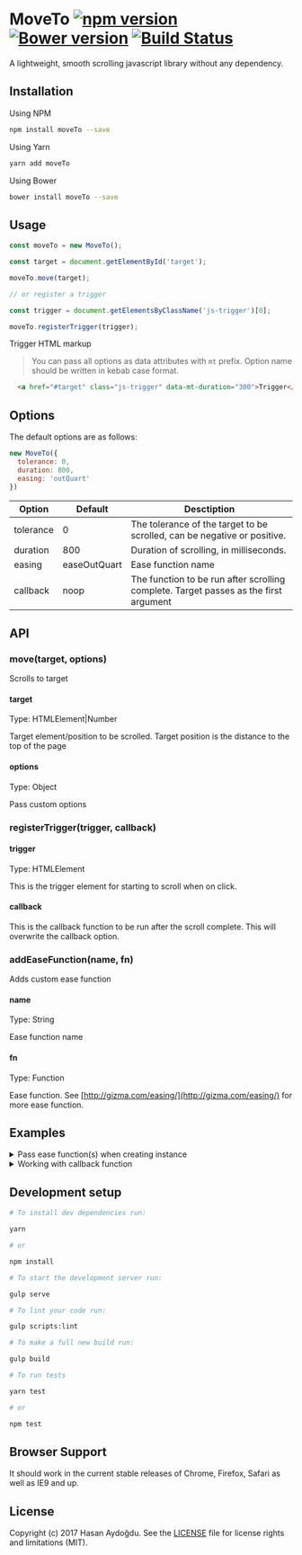 # MoveTo [![npm version](https://badge.fury.io/js/moveto.svg)](https://badge.fury.io/js/moveto) [![Bower version](https://badge.fury.io/bo/moveTo.svg)](https://badge.fury.io/bo/moveTo) [![Build Status](https://travis-ci.org/hsnaydd/moveTo.svg?branch=master)](https://travis-ci.org/hsnaydd/moveTo.js)

A lightweight, smooth scrolling javascript library without any dependency.

## Installation

Using NPM

```sh
npm install moveTo --save
```

Using Yarn

```sh
yarn add moveTo
```

Using Bower

```sh
bower install moveTo --save
```

## Usage

```js
const moveTo = new MoveTo();

const target = document.getElementById('target');

moveTo.move(target);

// or register a trigger

const trigger = document.getElementsByClassName('js-trigger')[0];

moveTo.registerTrigger(trigger);

```

Trigger HTML markup

> You can pass all options as data attributes with `mt` prefix. Option name should be written in kebab case format.

```html
  <a href="#target" class="js-trigger" data-mt-duration="300">Trigger</a>
```

## Options

The default options are as follows:

```js
new MoveTo({
  tolerance: 0,
  duration: 800,
  easing: 'outQuart'
})
```

| Option    | Default      | Desctiption                                                                          |
|-----------|--------------|--------------------------------------------------------------------------------------|
| tolerance | 0            | The tolerance of the target to be scrolled, can be negative or positive.             |
| duration  | 800          | Duration of scrolling, in milliseconds.                                              |
| easing    | easeOutQuart | Ease function name                                                                   |
| callback  | noop         | The function to be run after scrolling complete. Target passes as the first argument |

## API

### move(target, options)

Scrolls to target

#### target
Type: HTMLElement|Number

Target element/position to be scrolled. Target position is the distance to the top of the page

#### options
Type: Object

Pass custom options

### registerTrigger(trigger, callback)

#### trigger
Type: HTMLElement

This is the trigger element for starting to scroll when on click.

#### callback

This is the callback function to be run after the scroll complete. This will overwrite the callback option.

### addEaseFunction(name, fn)

Adds custom ease function

#### name
Type: String

Ease function name

#### fn
Type: Function

Ease function. See [http://gizma.com/easing/](http://gizma.com/easing/) for more ease function.

## Examples

<details>
  <summary>Pass ease function(s) when creating instance</summary>

  ```js
  document.addEventListener('DOMContentLoaded', function(){
    const easeFunctions = {
      easeInQuad: function (t, b, c, d) {
        t /= d;
        return c * t * t + b;
      },
      easeOutQuad: function (t, b, c, d) {
        t /= d;
        return -c * t* (t - 2) + b;
      }
    }
    const moveTo = new MoveTo({
      duration: 1000,
      easing: 'easeInQuad'
    }, easeFunctions);
    const trigger = document.getElementsByClassName('js-trigger')[0];
    moveTo.registerTrigger(trigger);
  });
  ```

</details>

<details>
  <summary>Working with callback function</summary>

  ```js
  document.addEventListener('DOMContentLoaded', function(){
    const moveTo = new MoveTo({
      duration: 1000,
      callback: function(target) {
        // This will run if there is no overwrite
      }
    });
    const trigger = document.getElementsByClassName('js-trigger')[0];

    moveTo.registerTrigger(trigger, function(target) {
      // overwrites global callback
    });

    // or

    moveTo.move(1200, {
      duration: 500,
      callback: function() {
        // overwrites global callback
      }
    });
  });
  ```

</details>

## Development setup

```sh
# To install dev dependencies run:

yarn

# or

npm install

# To start the development server run:

gulp serve

# To lint your code run:

gulp scripts:lint

# To make a full new build run:

gulp build

# To run tests

yarn test

# or

npm test
```

## Browser Support

It should work in the current stable releases of Chrome, Firefox, Safari as well as IE9 and up.

## License

Copyright (c) 2017 Hasan Aydoğdu. See the [LICENSE](/LICENSE) file for license rights and limitations (MIT).
